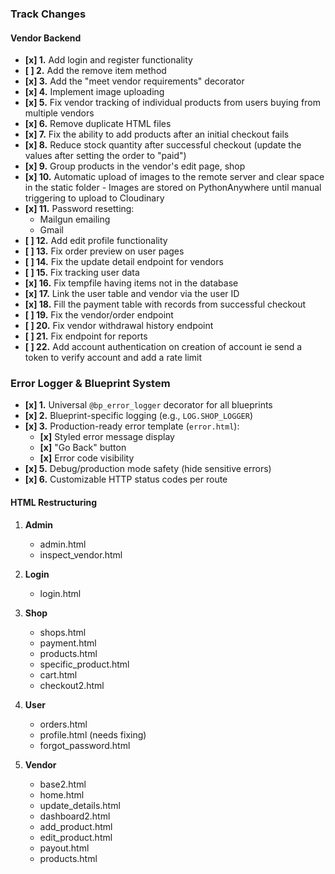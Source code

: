 ### **Track Changes**

#### **Vendor Backend**
- **[x] 1.** Add login and register functionality
- **[ ] 2.** Add the remove item method
- **[x] 3.** Add the "meet vendor requirements" decorator
- **[x] 4.** Implement image uploading
- **[x] 5.** Fix vendor tracking of individual products from users buying from multiple vendors
- **[x] 6.** Remove duplicate HTML files
- **[x] 7.** Fix the ability to add products after an initial checkout fails
- **[x] 8.** Reduce stock quantity after successful checkout (update the values after setting the order to "paid")
- **[x] 9.** Group products in the vendor's edit page, shop
- **[x] 10.** Automatic upload of images to the remote server and clear space in the static folder
           - Images are stored on PythonAnywhere until manual triggering to upload to Cloudinary
- **[x] 11.** Password resetting:
    - Mailgun emailing
    - Gmail
- **[ ] 12.** Add edit profile functionality
- **[ ] 13.** Fix order preview on user pages
- **[ ] 14.** Fix the update detail endpoint for vendors
- **[ ] 15.** Fix tracking user data
- **[x] 16.** Fix tempfile having items not in the database
- **[x] 17.** Link the user table and vendor via the user ID
- **[x] 18.** Fill the payment table with records from successful checkout
- **[ ] 19.** Fix the vendor/order endpoint
- **[ ] 20.** Fix vendor withdrawal history endpoint
- **[ ] 21.** Fix endpoint for reports
- **[ ] 22.** Add account authentication on creation of account ie send a token to verify account and add a rate limit


### **Error Logger & Blueprint System**  
- **[x] 1.** Universal `@bp_error_logger` decorator for all blueprints  
- **[x] 2.** Blueprint-specific logging (e.g., `LOG.SHOP_LOGGER`)   
- **[x] 3.** Production-ready error template (`error.html`):  
    - **[x]** Styled error message display  
    - **[x]** "Go Back" button  
    - **[x]** Error code visibility  
- **[x] 5.** Debug/production mode safety (hide sensitive errors)  
- **[x] 6.** Customizable HTTP status codes per route  



#### **HTML Restructuring**

1. **Admin**
    - admin.html
    - inspect_vendor.html

2. **Login**
    - login.html

3. **Shop**
    - shops.html
    - payment.html
    - products.html
    - specific_product.html
    - cart.html
    - checkout2.html

4. **User**
    - orders.html
    - profile.html (needs fixing)
    - forgot_password.html
5. **Vendor**
    - base2.html
    - home.html
    - update_details.html
    - dashboard2.html
    - add_product.html
    - edit_product.html
    - payout.html
    - products.html


